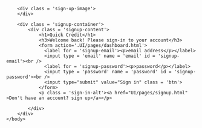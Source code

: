 <!DOCTYPE html>
<html>
	<head>
		<title>
			Sign-in Page
		</title>
        <link rel = "stylesheet" href = "UI/styles.css">
	</head>
	<body>

		<div class = 'sign-up-image'>
		</div>

		<div class = 'signup-container'>
			<div class = 'signup-content'>
				<h1>Quick Credit</h1>
				<h3>Welcome back! Please sign-in to your account</h3>
				<form action='.UI/pages/dashboard.html'>
				  <label for = 'signup-email'><p>email address</p></label>
				  <input type = 'email' name = 'email' id = 'signup-email'><br />
				  <label for = 'signup-password'><p>password</p></label>
				  <input type = 'password' name = 'password' id = 'signup-password'><br />
				  <input type="submit" value="Sign in" class = 'btn'>
				</form>
				<p class = 'sign-in-alt'><a href="UI/pages/signup.html" >Don't have an account? sign up</a></p>
	
			</div>
		</div>
	</body>
</html>
